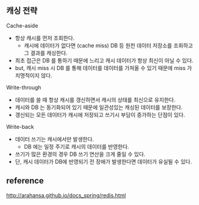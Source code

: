 
## 캐싱 전략
Cache-aside
- 항상 캐시를 먼저 조회한다.
  - 캐시에 데이터가 없다면 (cache miss) DB 등 원천 데이터 저장소를 조회하고 그 결과를 캐싱한다.
- 최초 접근은 DB 를 통하기 때문에 느리고 캐시 데이터가 항상 최신이 아닐 수 있다.
- but, 캐시 miss 시 DB 를 통해 데이터를 데이터를 가져올 수 있기 때문에 miss 가 치명적이지 않다.

Write-through
- 데이터를 쓸 때 항상 캐시를 갱신하면서 캐시의 상태를 최신으로 유지한다.
- 캐시와 DB 는 동기화되어 있기 때문에 일관성있는 캐싱된 데이터를 보장한다.
- 갱신되는 모든 데이터가 캐시에 저장되고 쓰기시 부담이 증가하는 단점이 있다.

Write-back
- 데이터 쓰기는 캐시에서만 발생한다.
  - DB 에는 일정 주기로 캐시의 데이터를 반영한다.
- 쓰기가 많은 환경의 경우 DB 쓰기 연산을 크게 줄일 수 있다.
- 단, 캐시 데이터가 DB에 반영되기 전 장애가 발생한다면 데이터가 유실될 수 있다.


## reference
http://arahansa.github.io/docs_spring/redis.html